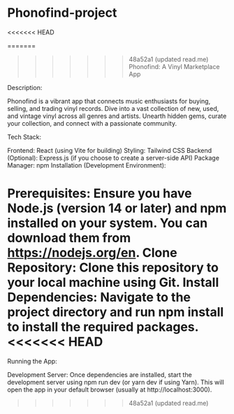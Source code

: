 # Phonofind-project
<<<<<<< HEAD

=======
>>>>>>> 48a52a1 (updated read.me)
Phonofind: A Vinyl Marketplace App

Description:

Phonofind is a vibrant app that connects music enthusiasts for buying, selling, and trading vinyl records. Dive into a vast collection of new, used, and vintage vinyl across all genres and artists. Unearth hidden gems, curate your collection, and connect with a passionate community.

Tech Stack:

Frontend: React (using Vite for building)
Styling: Tailwind CSS
Backend (Optional): Express.js (if you choose to create a server-side API)
Package Manager: npm
Installation (Development Environment):

Prerequisites: Ensure you have Node.js (version 14 or later) and npm installed on your system. You can download them from https://nodejs.org/en.
Clone Repository: Clone this repository to your local machine using Git.
Install Dependencies: Navigate to the project directory and run npm install to install the required packages.
<<<<<<< HEAD
=======
Running the App:

Development Server: Once dependencies are installed, start the development server using npm run dev (or yarn dev if using Yarn). This will open the app in your default browser (usually at http://localhost:3000).
>>>>>>> 48a52a1 (updated read.me)
